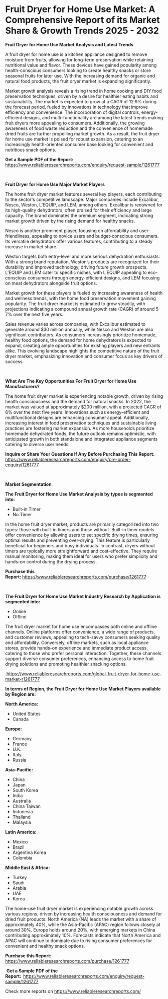 <p><h1>Fruit Dryer for Home Use Market: A Comprehensive Report of its Market Share & Growth Trends 2025 - 2032</h1></p><p><strong>Fruit Dryer for Home Use Market Analysis and Latest Trends</strong></p>
<p><p>A fruit dryer for home use is a kitchen appliance designed to remove moisture from fruits, allowing for long-term preservation while retaining nutritional value and flavor. These devices have gained popularity among health-conscious consumers looking to create healthy snacks or store seasonal fruits for later use. With the increasing demand for organic and natural food products, the fruit dryer market is expanding significantly.</p><p>Market growth analysis reveals a rising trend in home cooking and DIY food preservation techniques, driven by a desire for healthier eating habits and sustainability. The market is expected to grow at a CAGR of 12.9% during the forecast period, fueled by innovations in technology that improve efficiency and convenience. The incorporation of digital controls, energy-efficient designs, and multi-functionality are among the latest trends making fruit dryers more appealing to consumers. Additionally, the growing awareness of food waste reduction and the convenience of homemade dried fruits are further propelling market growth. As a result, the fruit dryer for home use market is poised for robust expansion, catering to an increasingly health-oriented consumer base looking for convenient and nutritious snack options.</p></p>
<p><strong>Get a Sample PDF of the Report:&nbsp;</strong> <a href="https://www.reliableresearchreports.com/enquiry/request-sample/1261777?utm_campaign=2202&utm_medium=2&utm_source=Github&utm_content=ia&utm_term=11042025&utm_id=fruit-dryer-for-home-use">https://www.reliableresearchreports.com/enquiry/request-sample/1261777</a></p>
<p>&nbsp;</p>
<p><strong>Fruit Dryer for Home Use Major Market Players</strong></p>
<p><p>The home fruit dryer market features several key players, each contributing to the sector's competitive landscape. Major companies include Excalibur, Nesco, Weston, L’EQUIP, and LEM, among others. Excalibur is renowned for its high-quality dehydrators, often praised for their efficiency and large capacity. The brand dominates the premium segment, indicating strong market growth driven by the rising demand for healthy snacks.</p><p>Nesco is another prominent player, focusing on affordability and user-friendliness, appealing to novice users and budget-conscious consumers. Its versatile dehydrators offer various features, contributing to a steady increase in market share.</p><p>Weston targets both entry-level and more serious dehydration enthusiasts. With a strong brand reputation, Weston’s products are recognized for their durability and improved technology, driving future growth prospects. L’EQUIP and LEM cater to specific niches, with L’EQUIP appealing to eco-conscious consumers through energy-efficient designs, and LEM focusing on meat dehydrators alongside fruit options.</p><p>Market growth for these players is fueled by increasing awareness of health and wellness trends, with the home food preservation movement gaining popularity. The fruit dryer market is estimated to grow steadily, with projections indicating a compound annual growth rate (CAGR) of around 5-7% over the next five years.</p><p>Sales revenue varies across companies, with Excalibur estimated to generate around $30 million annually, while Nesco and Weston are also significant contributors. As consumers increasingly prioritize homemade, healthy food options, the demand for home dehydrators is expected to expand, creating ample opportunities for existing players and new entrants alike. This evolving landscape highlights the competitive nature of the fruit dryer market, emphasizing innovation and consumer focus as key drivers of success.</p></p>
<p>&nbsp;</p>
<p><strong>What Are The Key Opportunities For Fruit Dryer for Home Use Manufacturers?</strong></p>
<p><p>The home fruit dryer market is experiencing notable growth, driven by rising health consciousness and the demand for natural snacks. In 2022, the market was valued at approximately $200 million, with a projected CAGR of 6% over the next five years. Innovations such as energy-efficient and multifunctional designs are enhancing consumer appeal. Additionally, increasing interest in food preservation techniques and sustainable living practices are fostering market expansion. As more households prioritize homemade dehydrated foods, the future outlook remains optimistic, with anticipated growth in both standalone and integrated appliance segments catering to diverse user needs.</p></p>
<p><strong>Inquire or Share Your Questions If Any Before Purchasing This Report:</strong> <a href="https://www.reliableresearchreports.com/enquiry/pre-order-enquiry/1261777?utm_campaign=2202&utm_medium=2&utm_source=Github&utm_content=ia&utm_term=11042025&utm_id=fruit-dryer-for-home-use">https://www.reliableresearchreports.com/enquiry/pre-order-enquiry/1261777</a></p>
<p>&nbsp;</p>
<p><strong>Market Segmentation</strong></p>
<p><strong>The Fruit Dryer for Home Use Market Analysis by types is segmented into:</strong></p>
<p><ul><li>Built-in Timer</li><li>No Timer</li></ul></p>
<p><p>In the home fruit dryer market, products are primarily categorized into two types: those with built-in timers and those without. Built-in timer models offer convenience by allowing users to set specific drying times, ensuring optimal results and preventing over-drying. This feature is particularly beneficial for beginners and busy individuals. In contrast, dryers without timers are typically more straightforward and cost-effective. They require manual monitoring, making them ideal for users who prefer simplicity and hands-on control during the drying process.</p></p>
<p><strong>Purchase this Report:&nbsp;</strong><a href="https://www.reliableresearchreports.com/purchase/1261777?utm_campaign=2202&utm_medium=2&utm_source=Github&utm_content=ia&utm_term=11042025&utm_id=fruit-dryer-for-home-use">https://www.reliableresearchreports.com/purchase/1261777</a></p>
<p>&nbsp;</p>
<p><strong>The Fruit Dryer for Home Use Market Industry Research by Application is segmented into:</strong></p>
<p><ul><li>Online</li><li>Offline</li></ul></p>
<p><p>The fruit dryer market for home use encompasses both online and offline channels. Online platforms offer convenience, a wide range of products, and customer reviews, appealing to tech-savvy consumers seeking quality and affordability. Conversely, offline markets, such as local appliance stores, provide hands-on experience and immediate product access, catering to those who prefer personal interaction. Together, these channels support diverse consumer preferences, enhancing access to home fruit drying solutions and promoting healthier snacking options.</p></p>
<p><a href="https://www.reliableresearchreports.com/global-fruit-dryer-for-home-use-market-r1261777?utm_campaign=2202&utm_medium=2&utm_source=Github&utm_content=ia&utm_term=11042025&utm_id=fruit-dryer-for-home-use">&nbsp;https://www.reliableresearchreports.com/global-fruit-dryer-for-home-use-market-r1261777</a></p>
<p><strong>In terms of Region, the Fruit Dryer for Home Use Market Players available by Region are:</strong></p>
<p>
    <p> <strong> North America: </strong>
        <ul>
            <li>United States</li>
            <li>Canada</li>
        </ul>
        </p> 
    <p> <strong> Europe: </strong>
        <ul>
            <li>Germany</li>
            <li>France</li>
            <li>U.K.</li>
            <li>Italy</li>
            <li>Russia</li>
        </ul>
        </p> 
    <p> <strong> Asia-Pacific: </strong>
        <ul>
            <li>China</li>
            <li>Japan</li>
            <li>South Korea</li>
            <li>India</li>
            <li>Australia</li>
            <li>China Taiwan</li>
            <li>Indonesia</li>
            <li>Thailand</li>
            <li>Malaysia</li>
        </ul>
        </p> 
    <p> <strong> Latin America: </strong>
        <ul>
            <li>Mexico</li>
            <li>Brazil</li>
            <li>Argentina Korea</li>
            <li>Colombia</li>
        </ul>
        </p> 
    <p> <strong> Middle East & Africa: </strong>
        <ul>
            <li>Turkey</li>
            <li>Saudi</li>
            <li>Arabia</li>
            <li>UAE</li>
            <li>Korea</li>
        </ul>
    </p>
    </p>
<p><p>The home-use fruit dryer market is experiencing notable growth across various regions, driven by increasing health consciousness and demand for dried fruit products. North America (NA) leads the market with a share of approximately 40%, while the Asia-Pacific (APAC) region follows closely at around 30%. Europe holds around 20%, with emerging markets in China contributing approximately 10%. Forecasts indicate that North America and APAC will continue to dominate due to rising consumer preferences for convenient and healthy snack options.</p></p>
<p><strong>Purchase this Report: </strong><a href="https://www.reliableresearchreports.com/purchase/1261777?utm_campaign=2202&utm_medium=2&utm_source=Github&utm_content=ia&utm_term=11042025&utm_id=fruit-dryer-for-home-use">https://www.reliableresearchreports.com/purchase/1261777</a></p>
<p>&nbsp;<strong>Get a Sample PDF of the Report:&nbsp;&nbsp;</strong><a href="https://www.reliableresearchreports.com/enquiry/request-sample/1261777?utm_campaign=2202&utm_medium=2&utm_source=Github&utm_content=ia&utm_term=11042025&utm_id=fruit-dryer-for-home-use">https://www.reliableresearchreports.com/enquiry/request-sample/1261777</a></p>
<p><strong></strong></p>
<p>Check more reports on <a href="https://www.reliableresearchreports.com/?utm_campaign=2202&utm_medium=2&utm_source=Github&utm_content=ia&utm_term=11042025&utm_id=fruit-dryer-for-home-use">https://www.reliableresearchreports.com/</a></p>